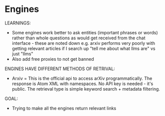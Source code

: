 # Engines

LEARNINGS:

- Some engines work better to ask entities (important phrases or words) rather than whole questions as would get received from the chat interface - these are noted down e.g. arxiv performs very poorly with getting relevant articles if I search up "tell me about what llms are" vs just "llms"
- Also add free proxies to not get banned

ENGINES HAVE DIFFERENT METHODS OF RETRIVAL:

- Arxiv = This is the official api to access arXiv programmatically. The response is Atom XML with namespaces. No API key is needed - it's public. The retrieval type is simple keyword search + metadata filtering.

GOAL:

- Trying to make all the engines return relevant links
